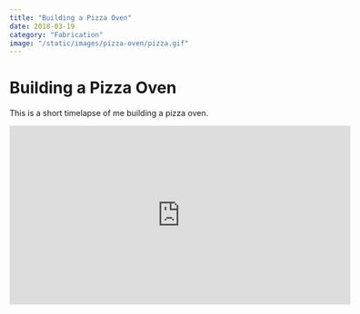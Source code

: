 ```yaml
---
title: "Building a Pizza Oven"
date: 2018-03-19
category: "Fabrication"
image: "/static/images/pizza-oven/pizza.gif"
---
```


# Building a Pizza Oven

This is a short timelapse of me building a pizza oven.

<iframe width="600" height="315" src="https://www.youtube-nocookie.com/embed/gaOS2pI9LZo" frameborder="0" allow="accelerometer; autoplay; encrypted-media; gyroscope; picture-in-picture" allowfullscreen></iframe>
